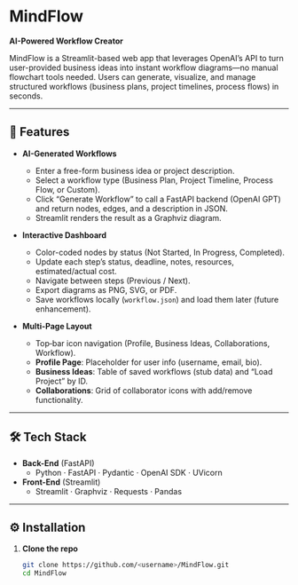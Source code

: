 # MindFlow

**AI-Powered Workflow Creator**

MindFlow is a Streamlit-based web app that leverages OpenAI’s API to turn user-provided business ideas into instant workflow diagrams—no manual flowchart tools needed. Users can generate, visualize, and manage structured workflows (business plans, project timelines, process flows) in seconds.

---

## 🚀 Features

- **AI-Generated Workflows**  
  - Enter a free-form business idea or project description.  
  - Select a workflow type (Business Plan, Project Timeline, Process Flow, or Custom).  
  - Click “Generate Workflow” to call a FastAPI backend (OpenAI GPT) and return nodes, edges, and a description in JSON.  
  - Streamlit renders the result as a Graphviz diagram.

- **Interactive Dashboard**  
  - Color-coded nodes by status (Not Started, In Progress, Completed).  
  - Update each step’s status, deadline, notes, resources, estimated/actual cost.  
  - Navigate between steps (Previous / Next).  
  - Export diagrams as PNG, SVG, or PDF.  
  - Save workflows locally (`workflow.json`) and load them later (future enhancement).

- **Multi-Page Layout**  
  - Top‐bar icon navigation (Profile, Business Ideas, Collaborations, Workflow).  
  - **Profile Page**: Placeholder for user info (username, email, bio).  
  - **Business Ideas**: Table of saved workflows (stub data) and “Load Project” by ID.  
  - **Collaborations**: Grid of collaborator icons with add/remove functionality.

---

## 🛠️ Tech Stack

- **Back-End** (FastAPI)  
  - Python · FastAPI · Pydantic · OpenAI SDK · UVicorn  
- **Front-End** (Streamlit)  
  - Streamlit · Graphviz · Requests · Pandas  

---

## ⚙️ Installation

1. **Clone the repo**  
   ```bash
   git clone https://github.com/<username>/MindFlow.git
   cd MindFlow
